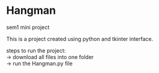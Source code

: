 # Hangman
sem1 mini project

This is a project created using python and tkinter interface.

steps to run the project: <br />
-> download all files into one folder <br />
-> run the Hangman.py file <br />
